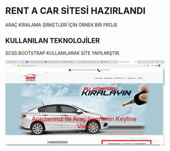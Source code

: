 <h1>RENT A CAR SİTESİ HAZIRLANDI</h1>
<p>ARAÇ KİRALAMA ŞİRKETLERİ İÇİN ÖRNEK BİR PROJE</p>
<h2>KULLANILAN TEKNOLOJİLER</h2>
<p>SCSS BOOTSTRAP KULLANILARAK SİTE YAPILMIŞTIR.</p>

![](ekran.gif)